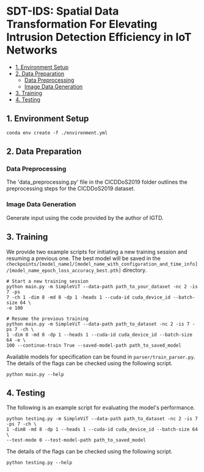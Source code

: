 
SDT-IDS: Spatial Data Transformation For Elevating Intrusion Detection Efficiency in IoT Networks <!-- omit from toc -->
=

- [1. Environment Setup](#1-environment-setup)
- [2. Data Preparation](#2-data-preparation)
  - [Data Preprocessing](#data-preprocessing)
  - [Image Data Generation](#image-data-generation)
- [3. Training](#3-training)
- [4. Testing](#4-testing)


## 1. Environment Setup
```
conda env create -f ./environment.yml
```
## 2. Data Preparation
### Data Preprocessing
The 'data_preprocessing.py' file in the CICDDoS2019 folder outlines the preprocessing steps for the CICDDoS2019 dataset.
### Image Data Generation
Generate input using the code provided by the author of IGTD.
## 3. Training
We provide two example scripts for initiating a new training session and resuming a previous one. The best model will be saved in the `checkpoints/[model_name]/[model_name_with_configuration_and_time_info]/[model_name_epoch_loss_accuracy_best.pth]` directory.
```
# Start a new training session
python main.py -m SimpleViT --data-path path_to_your_dataset -nc 2 -is 7 -ps 
7 -ch 1 -dim 8 -md 8 -dp 1 -heads 1 --cuda-id cuda_device_id --batch-size 64 \
-e 100

# Resume the previous training
python main.py -m SimpleViT --data-path path_to_dataset -nc 2 -is 7 -ps 7 -ch \
1 -dim 8 -md 8 -dp 1 --heads 1 --cuda-id cuda_device_id --batch-size 64 -e \
100 --continue-train True --saved-model-path path_to_saved_model
```
Available models for specification can be found in `parser/train_parser.py`.
The details of the flags can be checked using the following script.
```
python main.py --help
```
## 4. Testing
The following is an example script for evaluating the model's performance. 
```
python testing.py -m SimpleViT --data-path path_to_dataset -nc 2 -is 7 -ps 7 -ch \
1 -dim8 -md 8 -dp 1 --heads 1 --cuda-id cuda_device_id --batch-size 64 \
--test-mode 0 --test-model-path path_to_saved_model
```
The details of the flags can be checked using the following script.
```
python testing.py --help
```